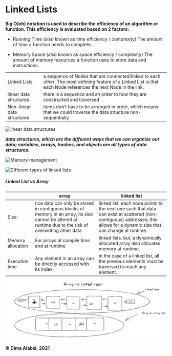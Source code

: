 # Linked Lists

**Big O(oh) notation is used to describe the efficiency of an algorithm or function. This efficiency is evaluated based on 2 factors:**

* Running Time (also known as time efficiency / complexity)
The amount of time a function needs to complete.

* Memory Space (also known as space efficiency / complexity)
The amount of memory resources a function uses to store data and instructions.

|||
|---|---|
|Linked Lists| a sequence of Nodes that are connected/linked to each other. The most defining feature of a Linked List is that each Node references the next Node in the link.|
|linear data structures|there is a sequence and an order to how they are constructed and traversed|
|Non-linear data structures| items don’t have to be arranged in order, which means that we could traverse the data structure non-sequentially|

![linear data structures](https://miro.medium.com/max/875/1*Xokk6XOjWyIGCBujkJsCzQ.jpeg)

***data structures, which are the different ways that we can organize our data; variables, arrays, hashes, and objects are all types of data structures.***

![Memory management](https://miro.medium.com/max/875/1*G43FVT5xJ1n1QDKVNZUxXQ.jpeg)

![Different types of linked lists](https://miro.medium.com/max/875/1*AeMDLFUjR0w0J4n8CP4H6g.jpeg)


##### Linked List vs Array

||array|linked list|
|----|-------|-----|
|Size:|nce data can only be stored in contiguous blocks of memory in an array, its size cannot be altered at runtime due to the risk of overwriting other data|linked list, each node points to the next one such that data can exist at scattered (non-contiguous) addresses; this allows for a dynamic size that can change at runtime.|
|Memory allocation|For arrays at compile time and at runtime|linked lists. but, a dynamically allocated array also allocates memory at runtime.|
|Execution time|Any element in an array can be directly accessed with its index;|in the case of a linked list, all the previous elements must be traversed to reach any element.|

![arrayvslinkedlist](img/read401.png)

 #### &copy; Dima Alabsi; 2021
